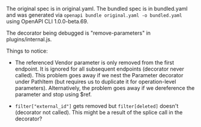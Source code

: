 The original spec is in original.yaml. The bundled spec is in bundled.yaml and was generated
via `openapi bundle original.yaml -o bundled.yaml` using OpenAPI CLI 1.0.0-beta.69.

The decorator being debugged is "remove-parameters" in plugins/internal.js.

Things to notice:
- The referenced Vendor parameter is only removed from the first endpoint. 
  It is ignored for all subsequent endpoints (decorator never called).
  This problem goes away if we nest the Parameter decorator under PathItem
  (but requires us to duplicate it for operation-level parameters).
  Alternatively, the problem goes away if we dereference the parameter and stop using $ref.

- `filter["external_id"]` gets removed but `filter[deleted]` doesn't (decorator not called).
   This might be a result of the splice call in the decorator?

